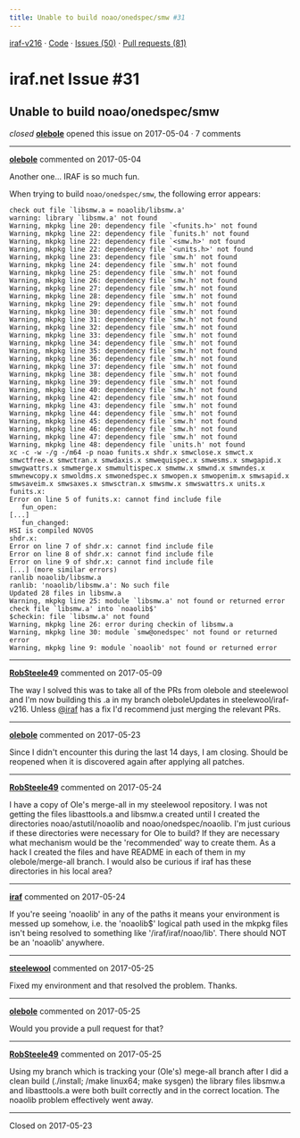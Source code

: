 ```yaml
---
title: Unable to build noao/onedspec/smw #31
---
```


[iraf-v216](/iraf-v216) · [Code](https://github.com/iraf-community/iraf/tree/iraf-v216) · [Issues (50)](/iraf-v216/issues) · [Pull requests (81)](/iraf-v216/issues/pulls)

# iraf.net Issue #31
## Unable to build noao/onedspec/smw
*closed* **[olebole](https://github.com/olebole)** opened this issue on 2017-05-04 · 7 comments

- - - -

**[olebole](https://github.com/olebole)** commented on 2017-05-04

Another one... IRAF is so much fun.

When trying to build `noao/onedspec/smw`, the following error appears:
```
check out file `libsmw.a = noaolib/libsmw.a'
warning: library `libsmw.a' not found
Warning, mkpkg line 20: dependency file `<funits.h>' not found
Warning, mkpkg line 22: dependency file `funits.h' not found
Warning, mkpkg line 22: dependency file `<smw.h>' not found
Warning, mkpkg line 22: dependency file `<units.h>' not found
Warning, mkpkg line 23: dependency file `smw.h' not found
Warning, mkpkg line 24: dependency file `smw.h' not found
Warning, mkpkg line 25: dependency file `smw.h' not found
Warning, mkpkg line 26: dependency file `smw.h' not found
Warning, mkpkg line 27: dependency file `smw.h' not found
Warning, mkpkg line 28: dependency file `smw.h' not found
Warning, mkpkg line 29: dependency file `smw.h' not found
Warning, mkpkg line 30: dependency file `smw.h' not found
Warning, mkpkg line 31: dependency file `smw.h' not found
Warning, mkpkg line 32: dependency file `smw.h' not found
Warning, mkpkg line 33: dependency file `smw.h' not found
Warning, mkpkg line 34: dependency file `smw.h' not found
Warning, mkpkg line 35: dependency file `smw.h' not found
Warning, mkpkg line 36: dependency file `smw.h' not found
Warning, mkpkg line 37: dependency file `smw.h' not found
Warning, mkpkg line 38: dependency file `smw.h' not found
Warning, mkpkg line 39: dependency file `smw.h' not found
Warning, mkpkg line 40: dependency file `smw.h' not found
Warning, mkpkg line 42: dependency file `smw.h' not found
Warning, mkpkg line 43: dependency file `smw.h' not found
Warning, mkpkg line 44: dependency file `smw.h' not found
Warning, mkpkg line 45: dependency file `smw.h' not found
Warning, mkpkg line 46: dependency file `smw.h' not found
Warning, mkpkg line 47: dependency file `smw.h' not found
Warning, mkpkg line 48: dependency file `units.h' not found
xc -c -w -/g -/m64 -p noao funits.x shdr.x smwclose.x smwct.x smwctfree.x smwctran.x smwdaxis.x smwequispec.x smwesms.x smwgapid.x smwgwattrs.x smwmerge.x smwmultispec.x smwmw.x smwnd.x smwndes.x smwnewcopy.x smwoldms.x smwonedspec.x smwopen.x smwopenim.x smwsapid.x smwsaveim.x smwsaxes.x smwsctran.x smwsmw.x smwswattrs.x units.x
funits.x:
Error on line 5 of funits.x: cannot find include file
   fun_open:
[...]
   fun_changed:
HSI is compiled NOVOS
shdr.x:
Error on line 7 of shdr.x: cannot find include file
Error on line 8 of shdr.x: cannot find include file
Error on line 9 of shdr.x: cannot find include file
[...] (more similar errors)
ranlib noaolib/libsmw.a
ranlib: 'noaolib/libsmw.a': No such file
Updated 28 files in libsmw.a
Warning, mkpkg line 25: module `libsmw.a' not found or returned error
check file `libsmw.a' into `noaolib$'
$checkin: file `libsmw.a' not found
Warning, mkpkg line 26: error during checkin of libsmw.a
Warning, mkpkg line 30: module `smw@onedspec' not found or returned error
Warning, mkpkg line 9: module `noaolib' not found or returned error
```
- - - -

**[RobSteele49](https://github.com/RobSteele49)** commented on 2017-05-09

The way I solved this was to take all of the PRs from olebole and steelewool and I'm now building this .a in my branch oleboleUpdates in steelewool/iraf-v216. Unless [@iraf](https://github.com/iraf) has a fix I'd recommend just merging the relevant PRs.
- - - -

**[olebole](https://github.com/olebole)** commented on 2017-05-23

Since I didn't encounter this during the last 14 days, I am closing. Should be reopened when it is discovered again after applying all patches.
- - - -

**[RobSteele49](https://github.com/RobSteele49)** commented on 2017-05-24

I have a copy of Ole's merge-all in my steelewool repository. I was not getting the files libasttools.a and libsmw.a created until I created the directories  noao/astutil/noaolib and noao/onedspec/noaolib. I'm just curious if these directories were necessary for Ole to build? If they are necessary what mechanism would be the 'recommended' way to create them. As a hack I created the files and have README in each of them in my olebole/merge-all branch. I would also be curious if iraf has these directories in his local area?
- - - -

**[iraf](https://github.com/iraf)** commented on 2017-05-24

If you're seeing 'noaolib' in any of the paths it means your environment is
messed up somehow, i.e. the 'noaolib$' logical path used in the mkpkg files
isn't being resolved to something like '/iraf/iraf/noao/lib'.  There should
NOT be an 'noaolib' anywhere.

- - - -

**[steelewool](https://github.com/steelewool)** commented on 2017-05-25

Fixed my environment and that resolved the problem. Thanks.

- - - -

**[olebole](https://github.com/olebole)** commented on 2017-05-25

Would you provide a pull request for that?
- - - -

**[RobSteele49](https://github.com/RobSteele49)** commented on 2017-05-25

Using my branch which is tracking your (Ole's) mege-all branch after I did a clean build (./install; /make linux64; make sysgen)  the library files libsmw.a and libasttools.a were both built correctly and in the correct location. The noaolib problem effectively went away.

- - - -

Closed on 2017-05-23
